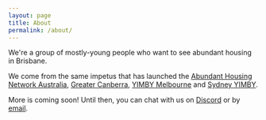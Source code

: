 ```yaml
---
layout: page
title: About
permalink: /about/
---
```


We're a group of mostly-young people who want to see abundant housing in Brisbane. 

We come from the same impetus that has launched the [Abundant Housing Network Australia][1], [Greater Canberra][2], [YIMBY Melbourne][3] and [Sydney YIMBY][4].

More is coming soon! Until then, you can chat with us on [Discord](https://discord.gg/mMSj27VKyj) or by [email](hello@greaterbrisbane.org).


[1]: https://abundanthousing.org.au
[2]: https://greatercanberra.org/
[3]: https://yimbymelbourne.org.au/
[4]: https://sydney.yimby.au
